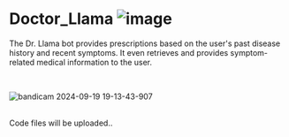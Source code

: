 # Doctor_Llama ![image](https://github.com/user-attachments/assets/f3ecc4fb-a9e1-49e6-896a-58ec4424fba3)

The Dr. Llama bot provides prescriptions based on the user's past disease history and recent symptoms. It even retrieves and provides symptom-related medical information to the user.

</br>

![bandicam 2024-09-19 19-13-43-907](https://github.com/user-attachments/assets/d61e23f1-b7da-4722-bb85-6effbc3f05aa)

</br>
Code files will be uploaded..
